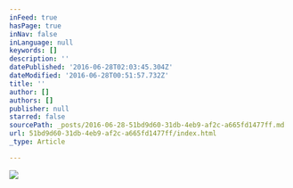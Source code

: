 ```yaml
---
inFeed: true
hasPage: true
inNav: false
inLanguage: null
keywords: []
description: ''
datePublished: '2016-06-28T02:03:45.304Z'
dateModified: '2016-06-28T00:51:57.732Z'
title: ''
author: []
authors: []
publisher: null
starred: false
sourcePath: _posts/2016-06-28-51bd9d60-31db-4eb9-af2c-a665fd1477ff.md
url: 51bd9d60-31db-4eb9-af2c-a665fd1477ff/index.html
_type: Article

---
```

![](https://the-grid-user-content.s3-us-west-2.amazonaws.com/d937e57b-d90c-49f8-a6a4-7f2062d5355a.jpg)